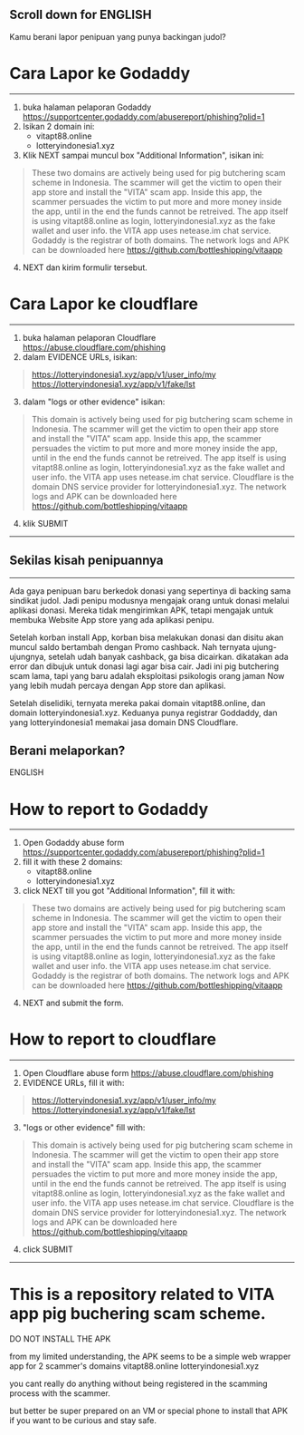 Scroll down for ENGLISH
-----
Kamu berani lapor penipuan yang punya backingan judol?



# Cara Lapor ke Godaddy
----
1. buka halaman pelaporan Godaddy https://supportcenter.godaddy.com/abusereport/phishing?plid=1
2. Isikan 2 domain ini:
   - vitapt88.online
   - lotteryindonesia1.xyz
3. Klik NEXT sampai muncul box "Additional Information", isikan ini:
> These two domains are actively being used for pig butchering scam scheme in Indonesia. The scammer will get the victim to open their app store and install the "VITA" scam app. Inside this app, the scammer persuades the victim to put more and more money inside the app, until in the end the funds cannot be retreived. The app itself is using vitapt88.online as login, lotteryindonesia1.xyz as the fake wallet and user info. the VITA app uses netease.im chat service.
> Godaddy is the registrar of both domains.
> The network logs and APK can be downloaded here https://github.com/bottleshipping/vitaapp

4. NEXT dan kirim formulir tersebut.

# Cara Lapor ke cloudflare
----
1. buka halaman pelaporan Cloudflare https://abuse.cloudflare.com/phishing
2. dalam EVIDENCE URLs, isikan:
> https://lotteryindonesia1.xyz/app/v1/user_info/my
> https://lotteryindonesia1.xyz/app/v1/fake/lst
3. dalam "logs or other evidence" isikan:
> This domain is actively being used for pig butchering scam scheme in Indonesia. The scammer will get the victim to open their app store and install the "VITA" scam app. Inside this app, the scammer persuades the victim to put more and more money inside the app, until in the end the funds cannot be retreived. The app itself is using vitapt88.online as login, lotteryindonesia1.xyz as the fake wallet and user info. the VITA app uses netease.im chat service.
> Cloudflare is the domain DNS service provider for lotteryindonesia1.xyz.
> The network logs and APK can be downloaded here https://github.com/bottleshipping/vitaapp
4. klik SUBMIT

-----
## Sekilas kisah penipuannya
-----

Ada gaya penipuan baru berkedok donasi yang sepertinya di backing sama sindikat judol. Jadi penipu modusnya mengajak orang untuk donasi melalui aplikasi donasi. Mereka tidak mengirimkan APK, tetapi mengajak untuk membuka Website App store yang ada aplikasi penipu.

Setelah korban install App, korban bisa melakukan donasi dan disitu akan muncul saldo bertambah dengan Promo cashback. Nah ternyata ujung-ujungnya, setelah udah banyak cashback, ga bisa dicairkan. dikatakan ada error dan dibujuk untuk donasi lagi agar bisa cair. Jadi ini pig butchering scam lama, tapi yang baru adalah eksploitasi psikologis orang jaman Now yang lebih mudah percaya dengan App store dan aplikasi.

Setelah diselidiki, ternyata mereka pakai domain vitapt88.online, dan domain lotteryindonesia1.xyz. Keduanya punya registrar Goddaddy, dan yang lotteryindonesia1 memakai jasa domain DNS Cloudflare. 

Berani melaporkan?
------

ENGLISH

# How to report to Godaddy
----
1. Open Godaddy abuse form https://supportcenter.godaddy.com/abusereport/phishing?plid=1
2. fill it with these 2 domains:
   - vitapt88.online
   - lotteryindonesia1.xyz
3. click NEXT till you got "Additional Information", fill it with:
> These two domains are actively being used for pig butchering scam scheme in Indonesia. The scammer will get the victim to open their app store and install the "VITA" scam app. Inside this app, the scammer persuades the victim to put more and more money inside the app, until in the end the funds cannot be retreived. The app itself is using vitapt88.online as login, lotteryindonesia1.xyz as the fake wallet and user info. the VITA app uses netease.im chat service.
> Godaddy is the registrar of both domains.
> The network logs and APK can be downloaded here https://github.com/bottleshipping/vitaapp

4. NEXT and submit the form.

# How to report to cloudflare
----
1. Open Cloudflare abuse form https://abuse.cloudflare.com/phishing
2.  EVIDENCE URLs, fill it with:
> https://lotteryindonesia1.xyz/app/v1/user_info/my
> https://lotteryindonesia1.xyz/app/v1/fake/lst
3.  "logs or other evidence" fill with:
> This domain is actively being used for pig butchering scam scheme in Indonesia. The scammer will get the victim to open their app store and install the "VITA" scam app. Inside this app, the scammer persuades the victim to put more and more money inside the app, until in the end the funds cannot be retreived. The app itself is using vitapt88.online as login, lotteryindonesia1.xyz as the fake wallet and user info. the VITA app uses netease.im chat service.
> Cloudflare is the domain DNS service provider for lotteryindonesia1.xyz.
> The network logs and APK can be downloaded here https://github.com/bottleshipping/vitaapp
4. click SUBMIT

-----



# This is a repository related to VITA app pig buchering scam scheme. 

DO NOT INSTALL THE APK

from my limited understanding, the APK seems to be a simple web wrapper app for 2 scammer's domains
vitapt88.online
lotteryindonesia1.xyz

you cant really do anything without being registered in the scamming process with the scammer. 

but better be super prepared on an VM or special phone to install that APK if you want to be curious and stay safe.
